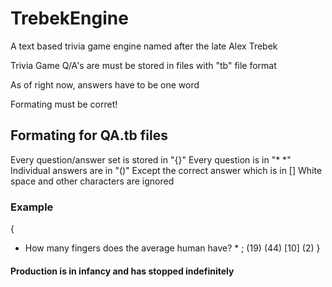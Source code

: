 # TrebekEngine
A text based trivia game engine named after the late Alex Trebek

Trivia Game Q/A's are must be stored in files with "tb" file format

As of right now, answers have to be one word

Formating must be corret!

## Formating for QA.tb files
Every question/answer set is stored in "{}"
Every question is in "* *"
Individual answers are in "()"
  Except the correct answer which is in []
White space and other characters are ignored

### Example
{
* How many fingers does the average human have? * ; (19) (44) [10] (2)
}

#### Production is in infancy and has stopped indefinitely 
